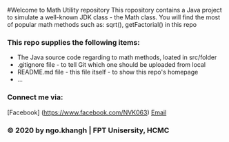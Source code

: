#Welcome to Math Utility repository
This ropository contains a Java project to simulate a well-known JDK class - the Math class. You will find the most of popular math methods such as: sqrt(), getFactorial() in this repo

### This repo supplies the following items: 
* The Java source code regarding to math methods, loated in src/folder 
* .gitignore file - to tell Git which one should be uploaded from local 
* README.md file - this file itself - to show this repo's homepage
* ...

### Connect me via:
[Facebook] (https://www.facebook.com/NVK063)
[Email](mailto:ngovykhang679@gmail.com)

###  © 2020 by ngo.khangh | FPT Unisersity, HCMC